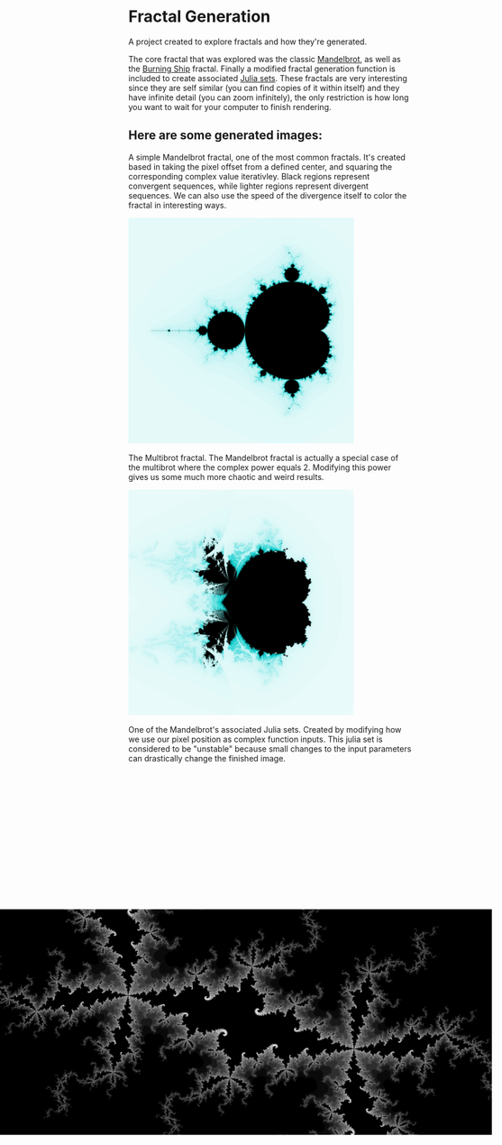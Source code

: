 # Fractal Generation
 A project created to explore fractals and how they're generated. 
 
 The core fractal that was explored was the classic [Mandelbrot](https://en.wikipedia.org/wiki/Mandelbrot_set), as well as the [Burning Ship](https://en.wikipedia.org/wiki/Burning_Ship_fractal) fractal. Finally a modified fractal generation function is included to create associated [Julia sets](https://en.wikipedia.org/wiki/Julia_set). These fractals are very interesting since they are self similar (you can find copies of it within itself) and they have infinite detail (you can zoom infinitely), the only restriction is how long you want to wait for your computer to finish rendering.
 

## Here are some generated images:

A simple Mandelbrot fractal, one of the most common fractals. It's created based in taking the pixel offset from a defined center, and squaring the corresponding complex value iterativley. Black regions represent convergent sequences, while lighter regions represent divergent sequences. We can also use the speed of the divergence itself to color the fractal in interesting ways.

<img src="/pics/mandlebrot.png" width="400">

The Multibrot fractal. The Mandelbrot fractal is actually a special case of the multibrot where the complex power equals 2. Modifying this power gives us some much more chaotic and weird results.

<img src="/pics/multibrot.png" width="400">

One of the Mandelbrot's associated Julia sets. Created by modifying how we use our pixel position as complex function inputs. This julia set is considered to be "unstable" because small changes to the input parameters can drastically change the finished image.

<img src="/pics/JuliaSet_processed.png" width="400" style="transform:rotate(90deg)">


